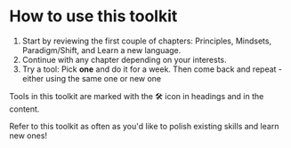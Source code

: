 # How to use this toolkit

1. Start by reviewing the first couple of chapters: Principles, Mindsets, Paradigm/Shift, and Learn a new language.
2. Continue with any chapter depending on your interests.
3. Try a tool: Pick **one** and do it for a week. Then come back and repeat - either using the same one or new one

Tools in this toolkit are marked with the 🛠 icon in headings and in the content.

Refer to this toolkit as often as you'd like to polish existing skills and learn new ones!
